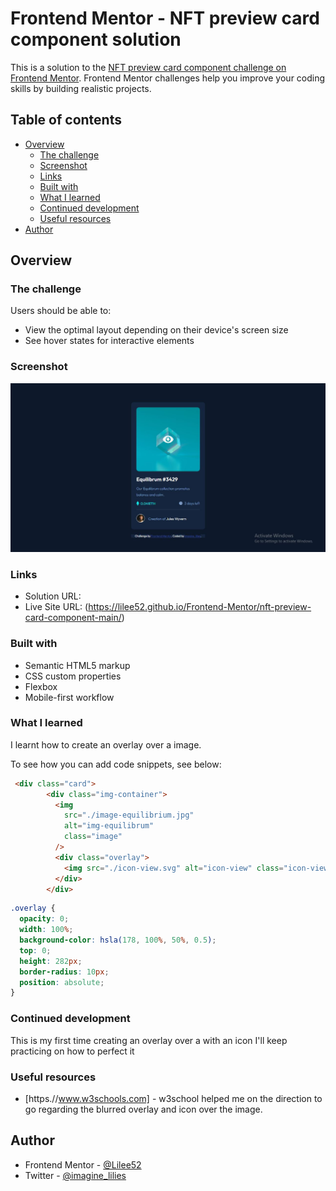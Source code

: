 # Frontend Mentor - NFT preview card component solution

This is a solution to the [NFT preview card component challenge on Frontend Mentor](https://www.frontendmentor.io/challenges/nft-preview-card-component-SbdUL_w0U). Frontend Mentor challenges help you improve your coding skills by building realistic projects. 

## Table of contents

- [Overview](#overview)
  - [The challenge](#the-challenge)
  - [Screenshot](#screenshot)
  - [Links](#links)
  - [Built with](#built-with)
  - [What I learned](#what-i-learned)
  - [Continued development](#continued-development)
  - [Useful resources](#useful-resources)
- [Author](#author)



## Overview

### The challenge

Users should be able to:

- View the optimal layout depending on their device's screen size
- See hover states for interactive elements

### Screenshot

![](./nft%20snap-1.JPG)

### Links

- Solution URL:
- Live Site URL:  (https://lilee52.github.io/Frontend-Mentor/nft-preview-card-component-main/)

### Built with

- Semantic HTML5 markup
- CSS custom properties
- Flexbox
- Mobile-first workflow

### What I learned
I learnt  how to create an overlay over a image.

To see how you can add code snippets, see below:

```html
 <div class="card">
        <div class="img-container">
          <img
            src="./image-equilibrium.jpg"
            alt="img-equilibrum"
            class="image"
          />
          <div class="overlay">
            <img src="./icon-view.svg" alt="icon-view" class="icon-view" />
          </div>
        </div>
```
```css
.overlay {
  opacity: 0;
  width: 100%;
  background-color: hsla(178, 100%, 50%, 0.5);
  top: 0;
  height: 282px;
  border-radius: 10px;
  position: absolute;
}
```

### Continued development
This is my first time creating an overlay over a 
 with an icon I'll keep practicing on how to perfect it

### Useful resources

- [https.//www.w3schools.com] - w3school helped me on the direction to go regarding the blurred overlay and icon over the image.

## Author

- Frontend Mentor - [@Lilee52](https://www.frontendmentor.io/profile/Lilee52)
- Twitter - [@imagine_lilies](https://www.twitter.com/imagine_lilies)
